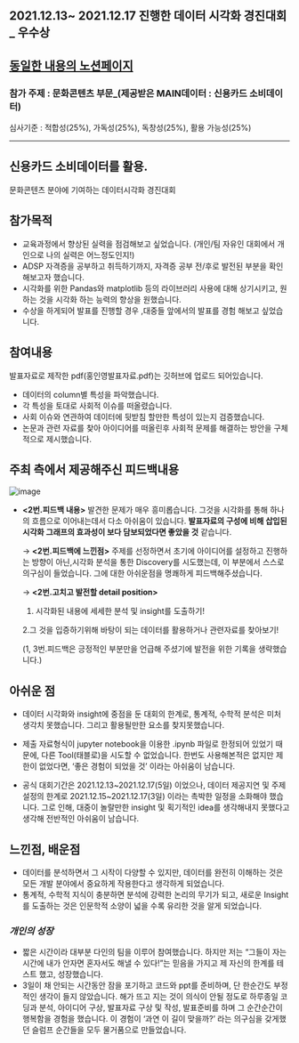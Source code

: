 ## 2021.12.13~ 2021.12.17 진행한 데이터 시각화 경진대회 _ 우수상


[동일한 내용의 노션페이지](https://deeply-saturnalia-5c9.notion.site/df8868806e824b6b97e4dcfe6adee8ae)
---

### 참가 주제 : 문화콘텐츠 부문_(제공받은 MAIN데이터 : 신용카드 소비데이터)

심사기준 : 적합성(25%), 가독성(25%), 독창성(25%), 활용 가능성(25%)

---

## 신용카드 소비데이터를 활용.
문화콘텐츠 분야에 기여하는 데이터시각화 경진대회

## 참가목적

- 교육과정에서 향상된 실력을 점검해보고 싶었습니다.
(개인/팀 자유인 대회에서 개인으로 나의 실력은 어느정도인지!)
- ADSP 자격증을 공부하고 취득하기까지, 자격증 공부 전/후로 발전된 부분을 확인해보고자 했습니다.
- 시각화를 위한 Pandas와 matplotlib 등의 라이브러리 사용에 대해 상기시키고, 원하는 것을 시각화 하는 능력의 향상을 원했습니다.
- 수상을 하게되어 발표를 진행할 경우 ,대중들 앞에서의 발표를 경험 해보고 싶었습니다.

## 참여내용


발표자료로 제작한 pdf(홍인영발표자료.pdf)는 깃허브에 업로드 되어있습니다.


- 데이터의 column별 특성을 파악했습니다.
- 각 특성을 토대로 사회적 이슈를 떠올렸습니다.
- 사회 이슈와 연관하여 데이터에 뒷받침 할만한 특성이 있는지 검증했습니다.
- 논문과 관련 자료를 찾아 아이디어를 떠올린후 사회적 문제를 해결하는 방안을 구체적으로 제시했습니다.

## 주최 측에서 제공해주신 피드백내용

![image](https://user-images.githubusercontent.com/80932397/146950731-37791927-7827-4861-b122-117dd746cd62.png)

- **<2번.피드백 내용>**
발견한 문제가 매우 흥미롭습니다. 그것을 시각화를 통해 하나의 흐름으로 이어내는데서 다소 아쉬움이 있습니다. **발표자료의 구성에 비해 삽입된 시각화 그래프의 효과성이 보다 담보되었다면 좋았을 것** 같습니다.
    
    → **<2번.피드백에 느낀점>**
    주제를 선정하면서 초기에 아이디어를 설정하고 진행하는 방향이 아닌,시각화 분석을 통한 Discovery를 시도했는데, 이 부분에서 스스로 의구심이 들었습니다. 그에 대한 아쉬운점을 명쾌하게 피드백해주셨습니다.
    
    → **<2번.고치고 발전할 detail position>**
    1. 시각화된 내용에 세세한 분석 및 insight를 도출하기! 
    
    2.그 것을 입증하기위해 바탕이 되는 데이터를 활용하거나 관련자료를 찾아보기!
    
    (1, 3번.피드백은 긍정적인 부분만을 언급해 주셨기에 발전을 위한 기록을 생략했습니다.)
    

## 아쉬운 점

- 데이터 시각화와 insight에 중점을 둔 대회의 한계로, 통계적, 수학적 분석은 미처 생각치 못했습니다. 그리고  활용될만한 요소를 찾지못했습니다.

- 제출 자료형식이 jupyter notebook을 이용한 .ipynb 파일로 한정되어 있었기 때문에, 다른 Tool(태블로)을 시도할 수 없었습니다. 
한번도 사용해본적은 없지만 제한이 없었다면, ‘좋은 경험이 되었을 것’ 이라는 아쉬움이 남습니다.
- 공식 대회기간은 2021.12.13~2021.12.17(5일) 이었으나, 데이터 제공지연 및 주제설정의 한계로
2021.12.15~2021.12.17(3일) 이라는 촉박한 일정을 소화해야 했습니다.
그로 인해, 대중이 놀랄만한 insight 및 획기적인 idea를 생각해내지 못했다고 생각해 전반적인 아쉬움이 남습니다.

## 느낀점, 배운점

- 데이터를 분석하면서 그 시작이 다양할 수 있지만, 데이터를 완전히 이해하는 것은 모든 개발 분야에서 중요하게 작용한다고 생각하게 되었습니다.
- 통계적, 수학적 지식이 충분하면 분석에 강력한 논리의 무기가 되고, 새로운 Insight를 도출하는 것은  인문학적 소양이 넓을 수록 유리한 것을 알게 되었습니다.

### *개인의 성장*

- 짧은 시간이라 대부분 다인의 팀을 이루어 참여했습니다. 하지만 저는 “그들이 자는시간에 내가 안자면 혼자서도 해낼 수 있다!”는 믿음을 가지고 제 자신의 한계를 테스트 했고, 성장했습니다.
- 3일이 채 안되는 시간동안 잠을 포기하고 코드와 ppt를 준비하며, 단 한순간도 부정적인 생각이 들지 않았습니다. 
해가 뜨고 지는 것이 의식이 안될 정도로 하루종일 코딩과 분석, 아이디어 구상, 발표자료 구상 및 작성, 발표준비를 하며 그 순간순간이 행복함을 경험을 했습니다. 
이 경험이  ‘과연 이 길이 맞을까?’ 라는 의구심을 갖게했던 슬럼프 순간들을 모두 물거품으로 만들었습니다.

